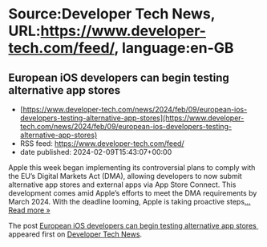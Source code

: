 # Source:Developer Tech News, URL:https://www.developer-tech.com/feed/, language:en-GB

## European iOS developers can begin testing alternative app stores
 - [https://www.developer-tech.com/news/2024/feb/09/european-ios-developers-testing-alternative-app-stores](https://www.developer-tech.com/news/2024/feb/09/european-ios-developers-testing-alternative-app-stores)
 - RSS feed: https://www.developer-tech.com/feed/
 - date published: 2024-02-09T15:43:07+00:00

<p>Apple this week began implementing its controversial plans to comply with the EU’s Digital Markets Act (DMA), allowing developers to now submit alternative app stores and external apps via App Store Connect. This development comes amid Apple&#8217;s efforts to meet the DMA requirements by March 2024. With the deadline looming, Apple is taking proactive steps<a class="excerpt-read-more" href="https://www.developer-tech.com/news/2024/feb/09/european-ios-developers-testing-alternative-app-stores/" title="ReadEuropean iOS developers can begin testing alternative app stores ">... Read more &#187;</a></p>
<p>The post <a href="https://www.developer-tech.com/news/2024/feb/09/european-ios-developers-testing-alternative-app-stores/">European iOS developers can begin testing alternative app stores </a> appeared first on <a href="https://www.developer-tech.com">Developer Tech News</a>.</p>

